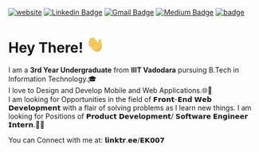 [![website](https://img.shields.io/badge/Website-Portfolio-2bbc8a?style=for-the-badge&logo=firefox&color=2bbc8a&logoColor=white)](https://eshaankhurana.com/)
[![Linkedin Badge](https://img.shields.io/badge/-LinkedIn-blue?style=for-the-badge&logo=Linkedin&logoColor=white&link=https://www.linkedin.com/in/eshaan-khurana/)](https://www.linkedin.com/in/eshaan-khurana/)
[![Gmail Badge](https://img.shields.io/badge/-Gmail-c14438?style=for-the-badge&logo=Gmail&logoColor=white&link=mailto:eshaany2k@gmail.com)](mailto:eshaany2k@gmail.com)
[![Medium Badge](https://img.shields.io/badge/-Medium-black?style=for-the-badge&logo=Medium&logoColor=white&link=https://medium.com/@eshaany2k/)](https://medium.com/@eshaany2k/)
[![badge](https://forthebadge.com/images/badges/check-it-out.svg)](https://drive.google.com/file/d/1W0xoP489dWasyWFfrPc0MRNuNQ4JerZr/view)

# Hey There!  <img src="https://github.com/ABSphreak/ABSphreak/blob/master/gifs/Hi.gif" width="35px">

I am a **3rd Year Undergraduate** from **IIIT Vadodara** pursuing B.Tech in Information Technology.🎓<br> 
I love to Design and Develop Mobile and Web Applications.🌐📲 <br>
I am looking for Opportunities in the field of 𝗙𝗿𝗼𝗻𝘁-𝗘𝗻𝗱 𝗪𝗲𝗯 𝗗𝗲𝘃𝗲𝗹𝗼𝗽𝗺𝗲𝗻𝘁 with a flair of solving problems as I learn new things. I am looking for Positions of 𝗣𝗿𝗼𝗱𝘂𝗰𝘁 𝗗𝗲𝘃𝗲𝗹𝗼𝗽𝗺𝗲𝗻𝘁/ 𝗦𝗼𝗳𝘁𝘄𝗮𝗿𝗲 𝗘𝗻𝗴𝗶𝗻𝗲𝗲𝗿 𝗜𝗻𝘁𝗲𝗿𝗻.👨‍💻 <br>
 
You can Connect with me at: 𝗹𝗶𝗻𝗸𝘁𝗿.𝗲𝗲/𝗘𝗞𝟬𝟬𝟳 
